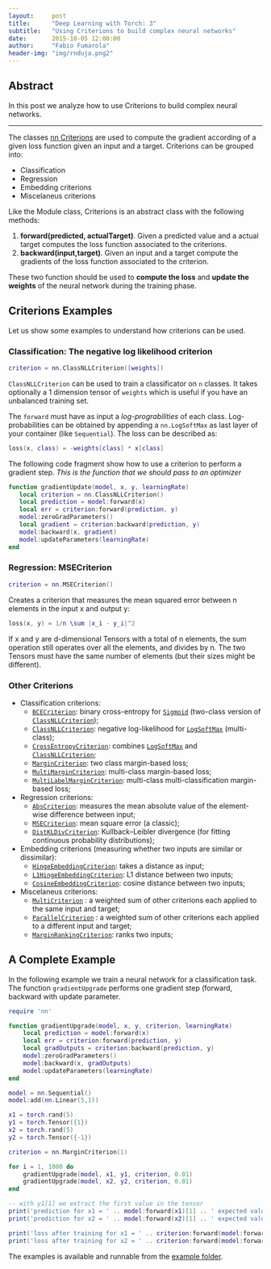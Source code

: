 ```yaml
---
layout:     post
title:      "Deep Learning with Torch: 3"
subtitle:   "Using Criterions to build complex neural networks"
date:       2015-10-05 12:00:00
author:     "Fabio Fumarola"
header-img: "img/rnduja.png2"
---
```



## Abstract
In this post we analyze how to use Criterions to build complex neural networks.

------------------------------------------

The classes [nn Criterions](https://github.com/torch/nn/blob/master/doc/criterion.md#criterions) are used to compute the gradient according of a given loss function given an input and a target. Criterions can be grouped into:

* Classification
* Regression
* Embedding criterions
* Miscelaneus criterions

Like the Module class, Criterions is an abstract class with the following methods:

1. **forward(predicted, actualTarget)**. Given a predicted value and a actual target computes the loss function associated to the criterions.
2. **backward(input,target)**. Given an input and a target compute the gradients of the loss function associated to the criterion.

These two function should be used to **compute the loss** and **update the weights** of the neural network during the training phase.

## Criterions Examples

Let us show some examples to understand how criterions can be used.

### Classification: The negative log likelihood criterion

```lua
criterion = nn.ClassNLLCriterion([weights])
```
`ClassNLLCriterion` can be used to train a classificator on `n` classes. It takes optionally a 1 dimension tensor of `weights` which is useful if you have an unbalanced training set.

The `forward` must have as input a *log-prograbilities* of each class. Log-probabilities can be obtained by appending a `nn.LogSoftMax` as last layer of your container (like `Sequential`).
The loss can be described as:

```lua
loss(x, class) = -weights[class] * x[class]
```

The following code fragment show how to use a criterion to perform a gradient step. *This is the function that we should pass to an optimizer*

```lua
function gradientUpdate(model, x, y, learningRate)
   local criterion = nn.ClassNLLCriterion()
   local prediction = model:forward(x)
   local err = criterion:forward(prediction, y)
   model:zeroGradParameters()
   local gradient = criterion:backward(prediction, y)
   model:backward(x, gradient)
   model:updateParameters(learningRate)
end
```

### Regression: MSECriterion

```lua
criterion = nn.MSECriterion()
```
Creates a criterion that measures the mean squared error between n elements in the input x and output y:

```lua
loss(x, y) = 1/n \sum |x_i - y_i|^2

```
If x and y are d-dimensional Tensors with a total of n elements, the sum operation still operates over all the elements, and divides by n. The two Tensors must have the same number of elements (but their sizes might be different).


### Other Criterions

  * Classification criterions:
    * [`BCECriterion`](#nn.BCECriterion): binary cross-entropy for [`Sigmoid`](transfer.md#nn.Sigmoid) (two-class version of [`ClassNLLCriterion`](#nn.ClassNLLCriterion));
    * [`ClassNLLCriterion`](#nn.ClassNLLCriterion): negative log-likelihood for [`LogSoftMax`](transfer.md#nn.LogSoftMax) (multi-class);
    * [`CrossEntropyCriterion`](#nn.CrossEntropyCriterion): combines [`LogSoftMax`](transfer.md#nn.LogSoftMax) and [`ClassNLLCriterion`](#nn.ClassNLLCriterion);
    * [`MarginCriterion`](#nn.MarginCriterion): two class margin-based loss;
    * [`MultiMarginCriterion`](#nn.MultiMarginCriterion): multi-class margin-based loss;
    * [`MultiLabelMarginCriterion`](#nn.MultiLabelMarginCriterion): multi-class multi-classification margin-based loss;
  * Regression criterions:
    * [`AbsCriterion`](#nn.AbsCriterion): measures the mean absolute value of the element-wise difference between input;
    * [`MSECriterion`](#nn.MSECriterion): mean square error (a classic);
    * [`DistKLDivCriterion`](#nn.DistKLDivCriterion): Kullback–Leibler divergence (for fitting continuous probability distributions);
  * Embedding criterions (measuring whether two inputs are similar or dissimilar):
    * [`HingeEmbeddingCriterion`](#nn.HingeEmbeddingCriterion): takes a distance as input;
    * [`L1HingeEmbeddingCriterion`](#nn.L1HingeEmbeddingCriterion): L1 distance between two inputs;
    * [`CosineEmbeddingCriterion`](#nn.CosineEmbeddingCriterion): cosine distance between two inputs;
  * Miscelaneus criterions:
    * [`MultiCriterion`](#nn.MultiCriterion) : a weighted sum of other criterions each applied to the same input and target;
    * [`ParallelCriterion`](#nn.ParallelCriterion) : a weighted sum of other criterions each applied to a different input and target;
    * [`MarginRankingCriterion`](#nn.MarginRankingCriterion): ranks two inputs;

## A Complete Example
In the following example we train a neural network for a classification task. The function `gradientUpgrade` performs one gradient step (forward, backward with update parameter.

```lua
require 'nn'

function gradientUpgrade(model, x, y, criterion, learningRate)
	local prediction = model:forward(x)
	local err = criterion:forward(prediction, y)
	local gradOutputs = criterion:backward(prediction, y)
	model:zeroGradParameters()
	model:backward(x, gradOutputs)
	model:updateParameters(learningRate)
end

model = nn.Sequential()
model:add(nn.Linear(5,1))

x1 = torch.rand(5)
y1 = torch.Tensor({1})
x2 = torch.rand(5)
y2 = torch.Tensor({-1})

criterion = nn.MarginCriterion(1)

for i = 1, 1000 do
	gradientUpgrade(model, x1, y1, criterion, 0.01)
	gradientUpgrade(model, x2, y2, criterion, 0.01)
end

-- with y1[1] we extract the first value in the tensor
print('prediction for x1 = ' .. model:forward(x1)[1] .. ' expected value ' .. y1[1])
print('prediction for x2 = ' .. model:forward(x2)[1] .. ' expected value ' .. y2[1])

print('loss after training for x1 = ' .. criterion:forward(model:forward(x1), y1))
print('loss after training for x2 = ' .. criterion:forward(model:forward(x2), y2))
```
The examples is available and runnable from the [example folder](https://github.com/rnduja/torch-examples/blob/master/3_example_simple_nn.lua).
